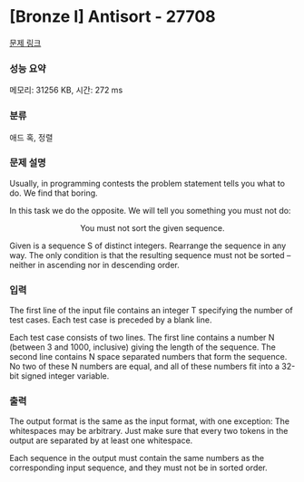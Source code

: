 # [Bronze I] Antisort - 27708 

[문제 링크](https://www.acmicpc.net/problem/27708) 

### 성능 요약

메모리: 31256 KB, 시간: 272 ms

### 분류

애드 혹, 정렬

### 문제 설명

<p>Usually, in programming contests the problem statement tells you what to do. We find that boring.</p>

<p>In this task we do the opposite. We will tell you something you must not do:</p>

<p style="text-align: center;">You must not sort the given sequence.</p>

<p>Given is a sequence S of distinct integers. Rearrange the sequence in any way. The only condition is that the resulting sequence must not be sorted – neither in ascending nor in descending order.</p>

### 입력 

 <p>The first line of the input file contains an integer T specifying the number of test cases. Each test case is preceded by a blank line.</p>

<p>Each test case consists of two lines. The first line contains a number N (between 3 and 1000, inclusive) giving the length of the sequence. The second line contains N space separated numbers that form the sequence. No two of these N numbers are equal, and all of these numbers fit into a 32-bit signed integer variable.</p>

### 출력 

 <p>The output format is the same as the input format, with one exception: The whitespaces may be arbitrary. Just make sure that every two tokens in the output are separated by at least one whitespace.</p>

<p>Each sequence in the output must contain the same numbers as the corresponding input sequence, and they must not be in sorted order.</p>

